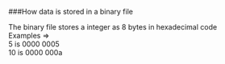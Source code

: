 ###How data is stored in a binary file

The binary file stores a integer as 8 bytes in hexadecimal code  
Examples =>  
5  is 0000 0005  
10 is 0000 000a
